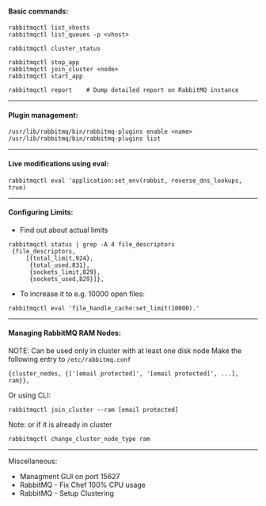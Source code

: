 #### Basic commands:
```
rabbitmqctl list_vhosts
rabbitmqctl list_queues -p <vhost>

rabbitmqctl cluster_status

rabbitmqctl stop_app
rabbitmqctl join_cluster <node>
rabbitmqctl start_app

rabbitmqctl report    # Dump detailed report on RabbitMQ instance  
```
---
#### Plugin management:
```
/usr/lib/rabbitmq/bin/rabbitmq-plugins enable <name>
/usr/lib/rabbitmq/bin/rabbitmq-plugins list   
```
---
#### Live modifications using eval:
```
rabbitmqctl eval 'application:set_env(rabbit, reverse_dns_lookups, true)
```
---
#### Configuring Limits:
 - Find out about actual limits
```
rabbitmqctl status | grep -A 4 file_descriptors
 {file_descriptors,
     [{total_limit,924},
      {total_used,831},
      {sockets_limit,829},
      {sockets_used,829}]},
```
 - To increase it to e.g. 10000 open files:
```
rabbitmqctl eval 'file_handle_cache:set_limit(10000).'
```
---
#### Managing RabbitMQ RAM Nodes:
NOTE: Can be used only in cluster with at least one disk node
Make the following entry to  `/etc/rabbitmq.conf` 
```
{cluster_nodes, {['[email protected]', '[email protected]', ...], ram}},
```
Or using CLI:
```
rabbitmqctl join_cluster --ram [email protected]
```
Note:  or if it is already in cluster
```
rabbitmqctl change_cluster_node_type ram
```
---
Miscellaneous:
 - Managment GUI on port 15627
 - RabbitMQ - Fix Chef 100% CPU usage
 - RabbitMQ - Setup Clustering

